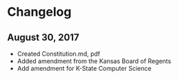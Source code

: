 # Changelog

## August 30, 2017
* Created Constitution.md, pdf
* Added amendment from the Kansas Board of Regents
* Add amendment for K-State Computer Science
